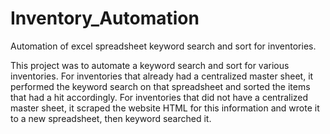 # Inventory_Automation
Automation of excel spreadsheet keyword search and sort for inventories.

This project was to automate a keyword search and sort for various inventories. 
For inventories that already had a centralized master sheet, it performed the keyword search on that spreadsheet and sorted the items that had a hit accordingly.
For inventories that did not have a centralized master sheet, it scraped the website HTML for this information and wrote it to a new spreadsheet, then keyword searched it.
